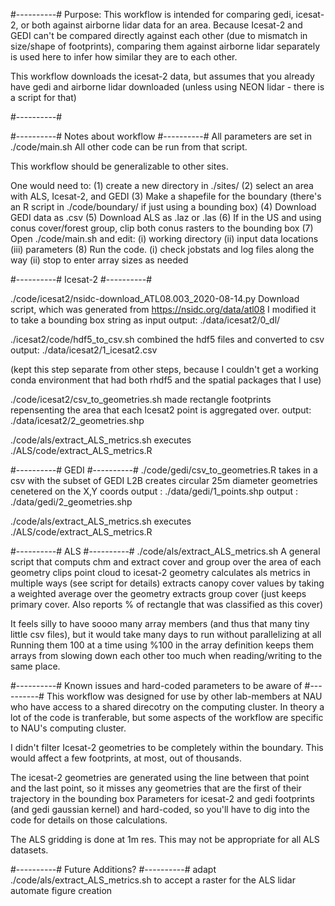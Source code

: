 #----------#
Purpose: This workflow is intended for comparing gedi, icesat-2, or both against airborne lidar data for an area.
Because Icesat-2 and GEDI can't be compared directly against each other (due to mismatch in size/shape of footprints), 
comparing them against airborne lidar separately is used here to infer how similar they are to each other.

This workflow downloads the icesat-2 data, but assumes that you already have gedi
and airborne lidar downloaded (unless using NEON lidar - there is a script for that)

#----------#

#----------#
Notes about workflow
#----------#
All parameters are set in ./code/main.sh
All other code can be run from that script. 

This workflow should be generalizable to other sites. 

One would need to: 
(1) create a new directory  in ./sites/
(2) select an area with ALS, Icesat-2, and GEDI
(3) Make a shapefile for the boundary (there's an R script in ./code/boundary/ if just using a bounding box)
(4) Download GEDI data as .csv
(5) Download ALS as .laz or .las
(6) If in the US and using conus cover/forest group, clip both conus rasters to the bounding box
(7) Open ./code/main.sh and edit:
    (i) working directory
    (ii) input data locations
    (iii) parameters
(8) Run the code. 
    (i) check jobstats and log files along the way
    (ii) stop to enter array sizes as needed

#----------#
Icesat-2
#----------#

./code/icesat2/nsidc-download_ATL08.003_2020-08-14.py
  Download script, which was generated from https://nsidc.org/data/atl08
  I modified it to take a bounding box string as input
  output: ./data/icesat2/0_dl/

./icesat2/code/hdf5_to_csv.sh
  combined the hdf5 files and converted to csv 
  output: ./data/icesat2/1_icesat2.csv
  
  (kept this step separate from other steps, because I couldn't get a working conda environment that had
  both rhdf5 and the spatial packages that I use)
 
 
./code/icesat2/csv_to_geometries.sh
  made rectangle footprints repensenting the area that each Icesat2 point is aggregated over.
  output:  ./data/icesat2/2_geometries.shp
  
./code/als/extract_ALS_metrics.sh
  executes ./ALS/code/extract_ALS_metrics.R

#----------#
GEDI
#----------#
./code/gedi/csv_to_geometries.R
  takes in a csv with the subset of GEDI L2B
  creates circular 25m diameter geometries cenetered on the X,Y coords
  output : ./data/gedi/1_points.shp
  output : ./data/gedi/2_geometries.shp


./code/als/extract_ALS_metrics.sh
    executes ./ALS/code/extract_ALS_metrics.R

#----------#
ALS
#----------#
./code/als/extract_ALS_metrics.sh
  A general script that computs chm and extract cover and group over the area of each geometry
    clips point cloud to icesat-2 geometry
    calculates als metrics in multiple ways (see script for details)
    extracts canopy cover values by taking a weighted average over the geometry
    extracts group cover (just keeps primary cover. Also reports % of rectangle that was classified as this cover)
    
  It feels silly to have soooo many array members (and thus that many tiny little csv files), but it would take many days to run without parallelizing at all
  Running them 100 at a time using %100 in the array definition keeps them arrays from slowing down each other too much when reading/writing to the same place.  
    

#----------#
Known issues and hard-coded parameters to be aware of
#----------#
This workflow was designed for use by other lab-members at NAU who have access to a shared direcotry on the computing cluster. In theory a lot of the code is tranferable, but some aspects of the workflow are specific to NAU's computing cluster. 

I didn't filter Icesat-2 geometries to be completely within the boundary. This would affect a few footprints, at most, out of thousands. 

The icesat-2 geometries are generated using the line between that point and the last point, 
 so it misses any geometries that are the first of their trajectory in the bounding box
Parameters for icesat-2 and gedi footprints (and gedi gaussian kernel) and hard-coded, so you'll have to dig into the code for details on those calculations. 

The ALS gridding is done at 1m res. This may not be appropriate for all ALS datasets. 

#----------#
Future Additions?
#----------#
adapt ./code/als/extract_ALS_metrics.sh to accept a raster for the ALS lidar
automate figure creation
